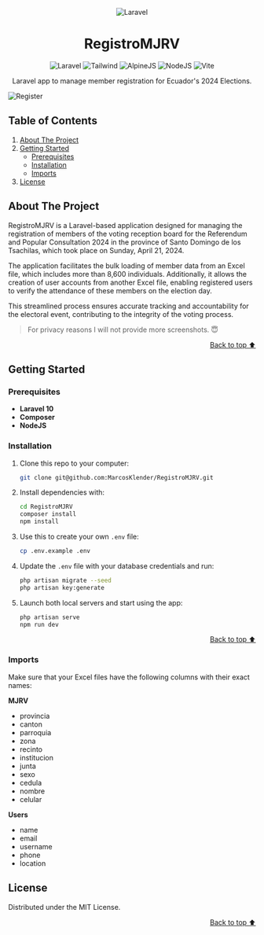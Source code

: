 <a id="readme-top"></a>

<div align="center">

![Laravel](https://upload.wikimedia.org/wikipedia/commons/thumb/9/9a/Laravel.svg/100px-Laravel.svg.png)

</div>

<h1 align="center">RegistroMJRV</h1>

<div align="center">

![Laravel](https://img.shields.io/badge/Laravel-FF2D20?style=for-the-badge&logo=laravel&logoColor=white)
![Tailwind](https://img.shields.io/badge/Tailwind_CSS-38B2AC?style=for-the-badge&logo=tailwind-css&logoColor=white)
![AlpineJS](https://img.shields.io/badge/Alpine%20JS-8BC0D0?style=for-the-badge&logo=alpinedotjs&logoColor=black)
![NodeJS](https://img.shields.io/badge/Node%20js-339933?style=for-the-badge&logo=nodedotjs&logoColor=white)
![Vite](https://img.shields.io/badge/Vite-B73BFE?style=for-the-badge&logo=vite&logoColor=FFD62E)

Laravel app to manage member registration for Ecuador's 2024 Elections.

</div>

![Register](https://i.ibb.co/8mXsz3S/Registro-MJRV.webp)


## Table of Contents

  <ol>
    <li>
      <a href="#about-the-project">About The Project</a>
    </li>
    <li>
      <a href="#getting-started">Getting Started</a>
      <ul>
        <li><a href="#prerequisites">Prerequisites</a></li>
        <li><a href="#installation">Installation</a></li>
        <li><a href="#imports">Imports</a></li>
      </ul>
    </li>
    <li><a href="#license">License</a></li>
  </ol>


## About The Project

RegistroMJRV is a Laravel-based application designed for managing the registration of members of the voting reception board for the Referendum and Popular Consultation 2024 in the province of Santo Domingo de los Tsachilas, which took place on Sunday, April 21, 2024.

The application facilitates the bulk loading of member data from an Excel file, which includes more than 8,600 individuals. Additionally, it allows the creation of user accounts from another Excel file, enabling registered users to verify the attendance of these members on the election day.

This streamlined process ensures accurate tracking and accountability for the electoral event, contributing to the integrity of the voting process.

> For privacy reasons I will not provide more screenshots. 😇

<p align="right"><a href="#readme-top">Back to top ⬆️</a></p>


## Getting Started

### Prerequisites

- **Laravel 10**
- **Composer**
- **NodeJS**

### Installation

1. Clone this repo to your computer:
   ```sh
   git clone git@github.com:MarcosKlender/RegistroMJRV.git
   ```
2. Install dependencies with:
   ```sh
   cd RegistroMJRV
   composer install
   npm install
   ```
3. Use this to create your own `.env` file:
   ```sh
   cp .env.example .env
   ```
4. Update the `.env` file with your database credentials and run:
   ```sh
   php artisan migrate --seed
   php artisan key:generate
   ```
5. Launch both local servers and start using the app:
   ```sh
   php artisan serve
   npm run dev
   ```

<p align="right"><a href="#readme-top">Back to top ⬆️</a></p>

### Imports

Make sure that your Excel files have the following columns with their exact names:

**MJRV**

- provincia
- canton
- parroquia
- zona
- recinto
- institucion
- junta
- sexo
- cedula
- nombre
- celular

**Users**

- name
- email
- username
- phone
- location


## License

Distributed under the MIT License.

<p align="right"><a href="#readme-top">Back to top ⬆️</a></p>
